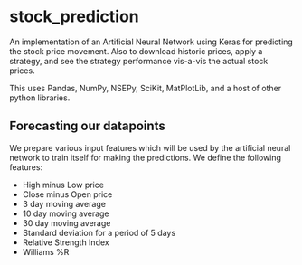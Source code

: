 # stock_prediction

An implementation of an Artificial Neural Network using Keras for predicting the stock price movement.
Also to download historic prices, apply a strategy, and see the strategy performance vis-a-vis the actual stock prices.

This uses Pandas, NumPy, NSEPy, SciKit, MatPlotLib, and a host of other python libraries.


## Forecasting our datapoints
We prepare various input features which will be used by the artificial neural network to train itself for making the predictions. We define the following features:
- High minus Low price
- Close minus Open price
- 3 day moving average
- 10 day moving average
- 30 day moving average
- Standard deviation for a period of 5 days
- Relative Strength Index
- Williams %R
